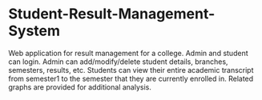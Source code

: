 # Student-Result-Management-System
Web application for result management for a college. Admin and student can login. Admin can add/modify/delete student details, branches, semesters, results, etc. Students can view their entire academic transcript from semester1 to the semester that they are currently enrolled in. Related graphs are provided for additional analysis. 
